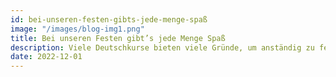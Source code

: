 ```yaml
---
id: bei-unseren-festen-gibts-jede-menge-spaß
image: "/images/blog-img1.png"
title: Bei unseren Festen gibt’s jede Menge Spaß
description: Viele Deutschkurse bieten viele Gründe, um anständig zu feiern...
date: 2022-12-01
---
```

